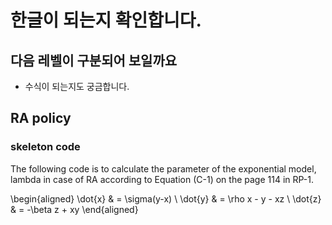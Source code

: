 # 한글이 되는지 확인합니다.
## 다음 레벨이 구분되어 보일까요

* 수식이 되는지도 궁금합니다.
## RA policy
### skeleton code

The following code is to calculate the parameter of the exponential model, lambda in case of RA according to Equation (C-1) on the page 114 in RP-1. 

\begin{aligned}
\dot{x} & = \sigma(y-x) \\
\dot{y} & = \rho x - y - xz \\
\dot{z} & = -\beta z + xy
\end{aligned}
